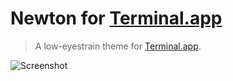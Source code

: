 # Newton for [Terminal.app](https://en.wikipedia.org/wiki/Terminal_(macOS))

> A low-eyestrain theme for [Terminal.app](https://en.wikipedia.org/wiki/Terminal_(macOS)).

![Screenshot](https://bertolini.dev/vscode-theme-newton/img/screen-terminal.png)

